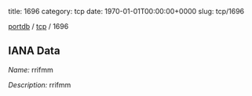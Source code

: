 title: 1696
category: tcp
date: 1970-01-01T00:00:00+0000
slug: tcp/1696

[portdb](/) / [tcp](/category/tcp.html) / 1696


## IANA Data

_Name:_ rrifmm

_Description:_ rrifmm

